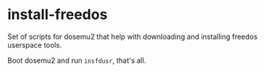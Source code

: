 # install-freedos

Set of scripts for dosemu2 that help with downloading and installing
freedos userspace tools.

Boot dosemu2 and run `insfdusr`, that's all.
